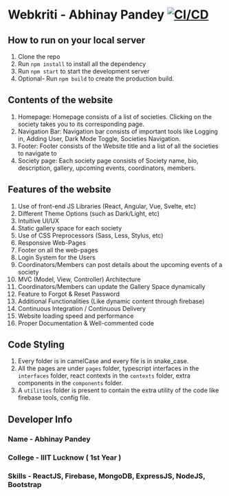 # Webkriti - Abhinay Pandey [![CI/CD](https://github.com/abhinaypandey02/webkriti/actions/workflows/main.yml/badge.svg)](https://github.com/abhinaypandey02/webkriti/actions/workflows/main.yml)

## How to run on your local server
1. Clone the repo
2. Run `npm install` to install all the dependency
3. Run `npm start` to start the development server
4. Optional- Run `npm build` to create the production build.

## Contents of the website
1. Homepage: Homepage consists of a list of societies. Clicking on the society takes you to its corresponding page.
2. Navigation Bar: Navigation bar consists of important tools like Logging in, Adding User, Dark Mode Toggle, Societies Navigation.
3. Footer: Footer consists of the Website title and a list of all the societies to navigate to
4. Society page: Each society page consists of Society name, bio, description, gallery, upcoming events, coordinators, members.

## Features of the website
1. Use of front-end JS Libraries (React, Angular, Vue, Svelte, etc)
2. Different Theme Options (such as Dark/Light, etc)
3. Intuitive UI/UX
4. Static gallery space for each society
5. Use of CSS Preprocessors (Sass, Less, Stylus, etc)
6. Responsive Web-Pages
7. Footer on all the web-pages
8. Login System for the Users
9. Coordinators/Members can post details about the upcoming events of a society
10. MVC (Model, View, Controller) Architecture
11. Coordinators/Members can update the Gallery Space dynamically
12. Feature to Forgot & Reset Password
13. Additional Functionalities (Like dynamic content through firebase)
14. Continuous Integration / Continuous Delivery
15. Website loading speed and performance
16. Proper Documentation & Well-commented code

## Code Styling
1. Every folder is in camelCase and every file is in snake_case.
2. All the pages are under `pages` folder, typescript interfaces in the `interfaces` folder, react contexts in the `contexts` folder, extra components in the `components` folder.
3. A `utilities` folder is present to contain the extra utility of the code like firebase tools, config file.

## Developer Info
### Name - Abhinay Pandey
### College - IIIT Lucknow ( 1st Year )
### Skills - ReactJS, Firebase, MongoDB, ExpressJS, NodeJS, Bootstrap

